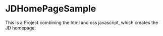 # JDHomePageSample
This is a Project combining the html and css javascript, which creates the JD homepage.
